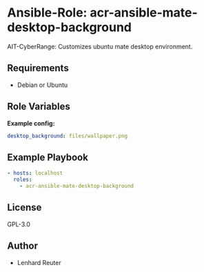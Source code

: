 # Ansible-Role: acr-ansible-mate-desktop-background

AIT-CyberRange: Customizes ubuntu mate desktop environment.


## Requirements

- Debian or Ubuntu 

## Role Variables

**Example config:**

```yaml
desktop_background: files/wallpaper.png
```

## Example Playbook

```yaml
- hosts: localhost
  roles:
    - acr-ansible-mate-desktop-background
```

## License

GPL-3.0

## Author

- Lenhard Reuter